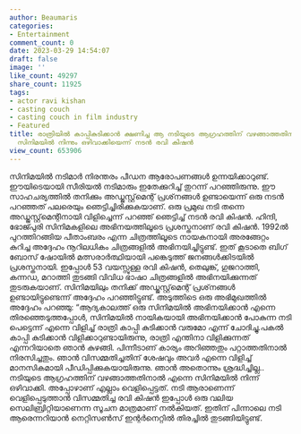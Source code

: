 ```yaml
---
author: Beaumaris
categories:
- Entertainment
comment_count: 0
date: 2023-03-29 14:54:07
draft: false
image: ''
like_count: 49297
share_count: 11925
tags:
- actor ravi kishan
- casting couch
- casting couch in film industry
- Featured
title: രാത്രിയിൽ കാപ്പികുടിക്കാൻ ക്ഷണിച്ച ആ നടിയുടെ ആഗ്രഹത്തിന് വഴങ്ങാത്തതിനാൽ തന്നെ
  സിനിമയിൽ നിന്നും ഒഴിവാക്കിയെന്ന് നടൻ രവി കിഷൻ
view_count: 653906
---
```


സിനിമയിൽ നടിമാർ നിരന്തരം പീഡന ആരോപണങ്ങൾ ഉന്നയിക്കാറുണ്ട്. ഈയിടെയായി സീരിയൽ നടിമാരും ഇതേക്കുറിച്ച് തുറന്ന് പറഞ്ഞിരുന്നു. ഈ സാഹചര്യത്തിൽ തനിക്കും അഡ്ജസ്റ്റ്‌മെന്റ് പ്രശ്‌നങ്ങൾ ഉണ്ടായെന്ന് ഒരു നടൻ പറഞ്ഞത് പലരെയും ഞെട്ടിച്ചിരിക്കുകയാണ്. ഒരു പ്രമുഖ നടി തന്നെ അഡ്ജസ്റ്റ്‌മെന്റിനായി വിളിച്ചെന്ന് പറഞ്ഞ് ഞെട്ടിച്ച് നടൻ രവി കിഷൻ. ഹിന്ദി, ഭോജ്പുരി സിനിമകളിലെ അഭിനയത്തിലൂടെ പ്രശസ്തനാണ് രവി കിഷൻ. 1992ൽ പുറത്തിറങ്ങിയ പീതാംബരം എന്ന ചിത്രത്തിലൂടെ നായകനായി അരങ്ങേറ്റം കുറിച്ച അദ്ദേഹം നൂറിലധികം ചിത്രങ്ങളിൽ അഭിനയിച്ചിട്ടുണ്ട്. ഇത് കൂടാതെ ബിഗ് ബോസ് ഷോയിൽ മത്സരാർത്ഥിയായി പങ്കെടുത്ത് ജനങ്ങൾക്കിടയിൽ പ്രശസ്തനായി. ഇപ്പോൾ 53 വയസ്സുള്ള രവി കിഷൻ, തെലുങ്ക്, ഗുജറാത്തി, കന്നഡ, മറാത്തി തുടങ്ങി വിവിധ ഭാഷാ ചിത്രങ്ങളിൽ അഭിനയിക്കുന്നത് തുടരുകയാണ്. സിനിമയിലും തനിക്ക് അഡ്ജസ്റ്റ്‌മെന്റ് പ്രശ്‌നങ്ങൾ ഉണ്ടായിട്ടുണ്ടെന്ന് അദ്ദേഹം പറഞ്ഞിട്ടുണ്ട്. അടുത്തിടെ ഒരു അഭിമുഖത്തിൽ അദ്ദേഹം പറഞ്ഞു: “ആദ്യകാലത്ത് ഒരു സിനിമയിൽ അഭിനയിക്കാൻ എന്നെ തിരഞ്ഞെടുത്തപ്പോൾ, സിനിമയിൽ നായികയായി അഭിനയിക്കാൻ പോകുന്ന നടി പെട്ടെന്ന് എന്നെ വിളിച്ച് രാത്രി കാപ്പി കുടിക്കാൻ വരുമോ എന്ന് ചോദിച്ചു.പകൽ കാപ്പി കുടിക്കാൻ വിളിക്കാറുണ്ടായിരുന്നു, രാത്രി എന്തിനാ വിളിക്കുന്നത് എന്നറിയാതെ ഞാൻ കുഴങ്ങി. പിന്നീടാണ് കാര്യം അറിഞ്ഞതും പറ്റാത്തതിനാൽ നിരസിച്ചതും. ഞാൻ വിസമ്മതിച്ചതിന് ശേഷവും അവർ എന്നെ വിളിച്ച് മാനസികമായി പീഡിപ്പിക്കുകയായിരുന്നു. ഞാൻ അതൊന്നും ശ്രദ്ധിച്ചില്ല.. നടിയുടെ ആഗ്രഹത്തിന് വഴങ്ങാത്തതിനാൽ എന്നെ സിനിമയിൽ നിന്ന് ഒഴിവാക്കി. അപ്പോഴാണ് എല്ലാം വെളിപ്പെട്ടത്. നടി ആരാണെന്ന് വെളിപ്പെടുത്താൻ വിസമ്മതിച്ച രവി കിഷൻ ഇപ്പോൾ ഒരു വലിയ സെലിബ്രിറ്റിയാണെന്ന സൂചന മാത്രമാണ് നൽകിയത്. ഇതിന് പിന്നാലെ നടി ആരെന്നറിയാൻ നെറ്റിസൺസ് ഇന്റർനെറ്റിൽ തിരച്ചിൽ തുടങ്ങിയിട്ടുണ്ട്. &nbsp;